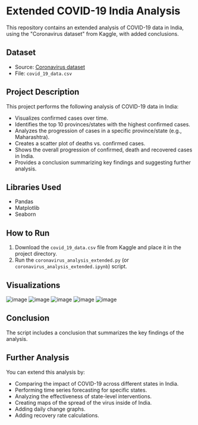 # Extended COVID-19 India Analysis

This repository contains an extended analysis of COVID-19 data in India, using the "Coronavirus dataset" from Kaggle, with added conclusions.

## Dataset

* Source: [Coronavirus dataset](https://www.kaggle.com/sudalairajkumar/novel-corona-virus-2019-dataset)
* File: `covid_19_data.csv`

## Project Description

This project performs the following analysis of COVID-19 data in India:

* Visualizes confirmed cases over time.
* Identifies the top 10 provinces/states with the highest confirmed cases.
* Analyzes the progression of cases in a specific province/state (e.g., Maharashtra).
* Creates a scatter plot of deaths vs. confirmed cases.
* Shows the overall progression of confirmed, death and recovered cases in India.
* Provides a conclusion summarizing key findings and suggesting further analysis.

## Libraries Used

* Pandas
* Matplotlib
* Seaborn

## How to Run

1.  Download the `covid_19_data.csv` file from Kaggle and place it in the project directory.
2.  Run the `coronavirus_analysis_extended.py` (or `coronavirus_analysis_extended.ipynb`) script.

## Visualizations

![image](https://github.com/user-attachments/assets/170ef0b0-8c65-4546-81cc-21e6319ce888)
![image](https://github.com/user-attachments/assets/15ead905-b570-4492-b800-bc80db6a265a)
![image](https://github.com/user-attachments/assets/975f603b-aee0-4fab-8c9d-a2be5f7725a4)
![image](https://github.com/user-attachments/assets/6ad45643-8714-4ad6-9a7f-fcc5ecf09f7f)
![image](https://github.com/user-attachments/assets/e7efdfc6-42b0-4940-9dea-dbaa63b9bab1)


## Conclusion

The script includes a conclusion that summarizes the key findings of the analysis.

## Further Analysis

You can extend this analysis by:

* Comparing the impact of COVID-19 across different states in India.
* Performing time series forecasting for specific states.
* Analyzing the effectiveness of state-level interventions.
* Creating maps of the spread of the virus inside of India.
* Adding daily change graphs.
* Adding recovery rate calculations.
